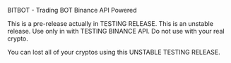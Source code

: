 BITBOT - Trading BOT Binance API Powered

This is a pre-release actually in TESTING RELEASE. This is an unstable release.
Use only in with TESTING BINANCE API. 
Do not use with your real crypto. 

You can lost all of your cryptos using this UNSTABLE TESTING RELEASE.
